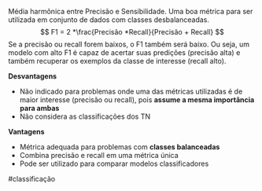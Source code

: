Média harmônica entre Precisão e Sensibilidade. Uma boa métrica para ser utilizada em conjunto de dados com classes desbalanceadas.
$$ F1 = 2 *\frac{Precisão *Recall}{Precisão + Recall} $$
Se a precisão ou recall forem baixos, o F1 também será baixo. Ou seja, um modelo com alto F1 é capaz de acertar suas predições (precisão alta) e também recuperar os exemplos da classe de interesse (recall alto).

**Desvantagens**
- Não indicado para problemas onde uma das métricas utilizadas é de maior interesse (precisão ou recall), pois **assume a mesma importância para ambas**
- Não considera as classificações dos TN

**Vantagens**
- Métrica adequada para problemas com **classes balanceadas**
- Combina precisão e recall em uma métrica única
- Pode ser utilizado para comparar modelos classificadores

#classificação 